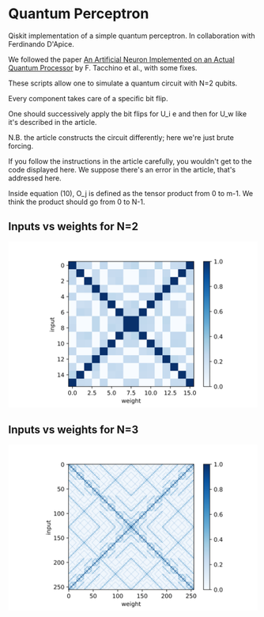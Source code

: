 # Quantum Perceptron
Qiskit implementation of a simple quantum perceptron. In collaboration with Ferdinando D'Apice.

We followed the paper [An Artificial Neuron Implemented on an Actual Quantum Processor](https://arxiv.org/pdf/1811.02266.pdf)
by F. Tacchino et al., with some fixes.

These scripts allow one to simulate a quantum circuit with N=2 qubits.

Every component takes care of a specific bit flip.

One should successively apply the bit flips for U_i e and then for U_w like it's described in the article.

N.B. the article constructs the circuit differently; here we're just brute forcing.

If you follow the instructions in the article carefully, you wouldn't get to the code displayed here.
We suppose there's an error in the article, that's addressed here.

Inside equation (10), O_j is defined as the tensor product from 0 to m-1.
We think the product should go from 0 to N-1.

## Inputs vs weights for N=2

![Inputs vs weights for N=2](inputs_v_weights_N=2.png)

## Inputs vs weights for N=3

![Inputs vs weights for N=3](inputs_v_weights_N=3.png)

